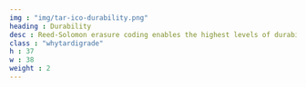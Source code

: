 ```yaml
---
img : "img/tar-ico-durability.png"
heading : Durability
desc : Reed-Solomon erasure coding enables the highest levels of durability for all files uploaded to the Tardigrade network.
class : "whytardigrade"
h : 37
w : 38
weight : 2
---
```

